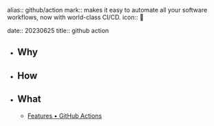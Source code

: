 alias:: github/action
mark:: makes it easy to automate all your software workflows, now with world-class CI/CD.
icon:: 🔁

date:: 20230625
title:: github action

- ## Why
- ## How
- ## What
  - [Features • GitHub Actions](https://github.com/features/actions)